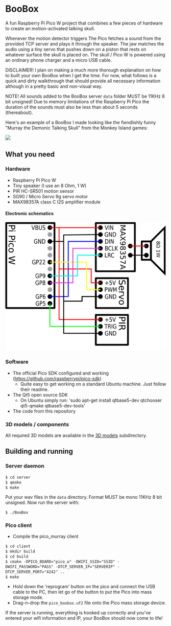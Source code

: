 # BooBox
A fun Raspberry Pi Pico W project that combines a few pieces of hardware to create an motion-activated talking skull.

Whenever the motion detector triggers The Pico fetches a sound from the provided TCP server and plays it through the speaker. The jaw matches the audio using a tiny servo that pushes down on a piston that rests on whatever surface the skull is placed on. The skull / Pico W is powered using an ordinary phone charger and a micro USB cable.

DISCLAIMER! I plan on making a much more thorough explanation on how to built your own BooBox when I get the time. For now, what follows is a quick and dirty walkthrough that should provide all necessary information although in a pretty basic and non-visual way.

NOTE! All sounds added to the BooBox server `data` folder MUST be 11KHz 8 bit unsigned! Due to memory limitations of the Raspberry Pi Pico the duration of the sounds must also be less than about 5 seconds (thereabout).

Here's an example of a BooBox I made looking like the fiendlishly funny "Murray the Demonic Talking Skull" from the Monkey Island games:

[![](https://img.youtube.com/vi/NpiYJFMU0TQ/0.jpg)](https://www.youtube.com/watch?v=NpiYJFMU0TQ)

## What you need

### Hardware
* Raspberry Pi Pico W
* Tiny speaker (I use an 8 Ohm, 1 W)
* PIR HC-SR501 motion sensor
* SG90 / Micro Servo 9g servo motor
* MAX98357A class C I2S amplifier module

#### Electronic schematics
![Connection schematic](schematics/connections_schematic.png)

### Software
* The official Pico SDK configured and working (https://github.com/raspberrypi/pico-sdk)
  * Quite easy to get working on a standard Ubuntu machine. Just follow their readme.
* The Qt5 open source SDK
  * On Ubuntu simply run: 'sudo apt-get install qtbase5-dev qtchooser qt5-qmake qtbase5-dev-tools'
* The code from this repository

### 3D models / components
All required 3D models are available in the [3D models](3d_models) subdirectory.

## Building and running
### Server daemon
```
$ cd server
$ qmake
$ make
```
Put your wav files in the `data` directory. Format MUST be mono 11KHz 8 bit unsigned. Now run the server with:
```
$ ./BooBox
```
### Pico client
* Compile the pico_murray client
```
$ cd client
$ mkdir build
$ cd build
$ cmake -DPICO_BOARD="pico_w" -DWIFI_SSID="SSID" -DWIFI_PASSWORD="PASS" -DTCP_SERVER_IP="SERVERIP" -DTCP_SERVER_PORT="4242" ..
$ make
```
* Hold down the 'reprogram' button on the pico and connect the USB cable to the PC, then let go of the button to put the Pico into mass storage mode.
* Drag-n-drop the `pico_boobox.uf2` file onto the Pico mass storage device.

If the server is running, everything is hooked up correctly and you've entered your wifi information and IP, your BooBox should now come to life!
